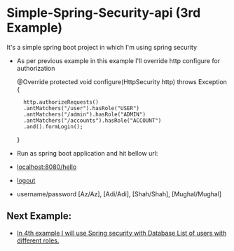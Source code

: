 # Simple-Spring-Security-api (3rd Example)
It's a simple spring boot project in which I'm using spring security

* As per previous example in this example I'll override http configure for authorization
	
	@Override
	protected void configure(HttpSecurity http) throws Exception {
	
		http.authorizeRequests()
		.antMatchers("/user").hasRole("USER")
		.antMatchers("/admin").hasRole("ADMIN")
		.antMatchers("/accounts").hasRole("ACCOUNT")
		.and().formLogin();
	}
 
* Run as spring boot application and hit bellow url:
* [localhost:8080/hello](http://localhost:8080/hello)
* [logout](http://localhost:8080/logout)
* username/password [Az/Az], [Adi/Adi], [Shah/Shah], [Mughal/Mughal]

## Next Example:
* [In 4th example I will use Spring security with Database List of users with different roles.](/database-spring-security)

